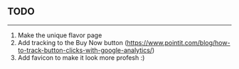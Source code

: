 ## TODO
-----

1. Make the unique flavor page
2. Add tracking to the Buy Now button (https://www.pointit.com/blog/how-to-track-button-clicks-with-google-analytics/)
3. Add favicon to make it look more profesh :)
